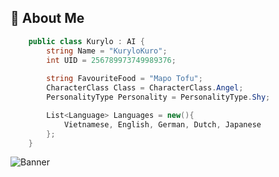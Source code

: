 
## 🌌 About Me

```csharp
    public class Kurylo : AI {
        string Name = "KuryloKuro";
        int UID = 256789973749989376;
        
        string FavouriteFood = "Mapo Tofu";
        CharacterClass Class = CharacterClass.Angel; 
        PersonalityType Personality = PersonalityType.Shy;

        List<Language> Languages = new(){
            Vietnamese, English, German, Dutch, Japanese
        };
    }
```

![Banner](https://cdn.discordapp.com/attachments/292769908369129472/935549714286411786/yoisaki_banner.gif)
